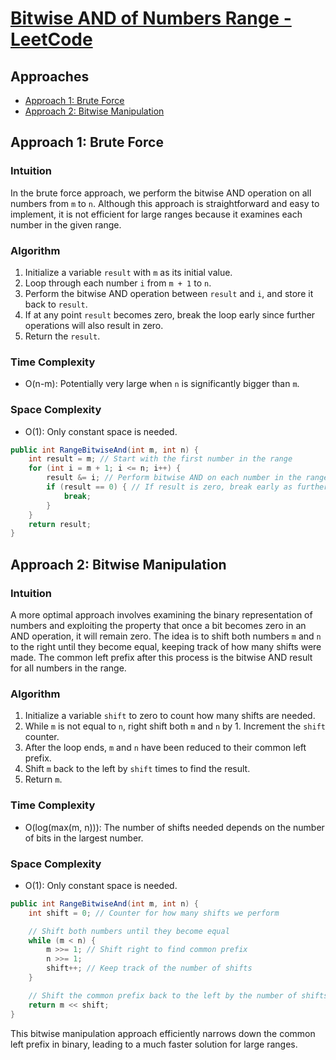 # [Bitwise AND of Numbers Range - LeetCode](https://leetcode.com/problems/bitwise-and-of-numbers-range/)

## Approaches
- [Approach 1: Brute Force](#approach-1-brute-force)
- [Approach 2: Bitwise Manipulation](#approach-2-bitwise-manipulation)

## Approach 1: Brute Force

### Intuition
In the brute force approach, we perform the bitwise AND operation on all numbers from `m` to `n`. Although this approach is straightforward and easy to implement, it is not efficient for large ranges because it examines each number in the given range.

### Algorithm
1. Initialize a variable `result` with `m` as its initial value.
2. Loop through each number `i` from `m + 1` to `n`.
3. Perform the bitwise AND operation between `result` and `i`, and store it back to `result`.
4. If at any point `result` becomes zero, break the loop early since further operations will also result in zero.
5. Return the `result`.

### Time Complexity
- O(n-m): Potentially very large when `n` is significantly bigger than `m`.

### Space Complexity
- O(1): Only constant space is needed.

```csharp
public int RangeBitwiseAnd(int m, int n) {
    int result = m; // Start with the first number in the range
    for (int i = m + 1; i <= n; i++) {
        result &= i; // Perform bitwise AND on each number in the range
        if (result == 0) { // If result is zero, break early as further ANDs will also be zero
            break;
        }
    }
    return result;
}
```

## Approach 2: Bitwise Manipulation

### Intuition
A more optimal approach involves examining the binary representation of numbers and exploiting the property that once a bit becomes zero in an AND operation, it will remain zero. The idea is to shift both numbers `m` and `n` to the right until they become equal, keeping track of how many shifts were made. The common left prefix after this process is the bitwise AND result for all numbers in the range.

### Algorithm
1. Initialize a variable `shift` to zero to count how many shifts are needed.
2. While `m` is not equal to `n`, right shift both `m` and `n` by 1. Increment the `shift` counter.
3. After the loop ends, `m` and `n` have been reduced to their common left prefix.
4. Shift `m` back to the left by `shift` times to find the result.
5. Return `m`.

### Time Complexity
- O(log(max(m, n))): The number of shifts needed depends on the number of bits in the largest number.

### Space Complexity
- O(1): Only constant space is needed.

```csharp
public int RangeBitwiseAnd(int m, int n) {
    int shift = 0; // Counter for how many shifts we perform

    // Shift both numbers until they become equal
    while (m < n) {
        m >>= 1; // Shift right to find common prefix
        n >>= 1;
        shift++; // Keep track of the number of shifts
    }

    // Shift the common prefix back to the left by the number of shifts
    return m << shift; 
}
```
This bitwise manipulation approach efficiently narrows down the common left prefix in binary, leading to a much faster solution for large ranges.

